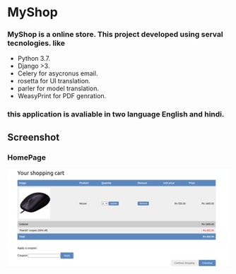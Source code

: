 # MyShop

### MyShop is a online store. This project developed using serval tecnologies. like

<ul>
    <li>Python 3.7.</li>
    <li>Django >3.</li>
    <li>Celery for asycronus email.</li>
    <li> rosetta for UI translation.</li>
    <li>parler for model translation.</li>
    <li>WeasyPrint for PDF genration.</li>
</ul>
<h3> this application is avaliable in two language English and hindi.</h3>

## Screenshot

### HomePage

![](./readme_files/coupon.png)

